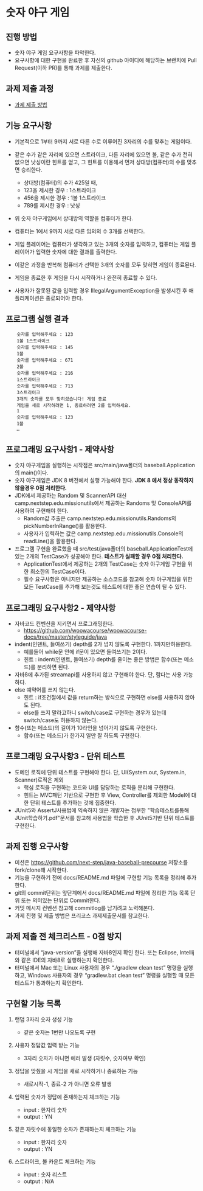 # 숫자 야구 게임
## 진행 방법
* 숫자 야구 게임 요구사항을 파악한다.
* 요구사항에 대한 구현을 완료한 후 자신의 github 아이디에 해당하는 브랜치에 Pull Request(이하 PR)를 통해 과제를 제출한다.

## 과제 제출 과정
* [과제 제출 방법](https://github.com/next-step/nextstep-docs/tree/master/precourse)


## 기능 요구사항

* 기본적으로 1부터 9까지 서로 다른 수로 이루어진 3자리의 수를 맞추는 게임이다.
* 같은 수가 같은 자리에 있으면 스트라이크, 다른 자리에 있으면 볼, 같은 수가 전혀 없으면 낫싱이란 힌트를 얻고, 그 힌트를 이용해서 먼저 상대방(컴퓨터)의 수를 맞추면 승리한다.
  - 상대방(컴퓨터)의 수가 425일 때,
  - 123을 제시한 경우 : 1스트라이크
  - 456을 제시한 경우 : 1볼 1스트라이크
  - 789를 제시한 경우 : 낫싱

* 위 숫자 야구게임에서 상대방의 역할을 컴퓨터가 한다.
* 컴퓨터는 1에서 9까지 서로 다른 임의의 수 3개를 선택한다.
* 게임 플레이어는 컴퓨터가 생각하고 있는 3개의 숫자를 입력하고, 컴퓨터는 게임 플레이어가 입력한 숫자에 대한 결과를 출력한다.
* 이같은 과정을 반복해 컴퓨터가 선택한 3개의 숫자를 모두 맞히면 게임이 종료된다.
* 게임을 종료한 후 게임을 다시 시작하거나 완전히 종료할 수 있다.
* 사용자가 잘못된 값을 입력할 경우 IllegalArgumentException을 발생시킨 후 애플리케이션은 종료되어야 한다.


## 프로그램 실행 결과
 

        숫자를 입력해주세요 : 123
        1볼 1스트라이크
        숫자를 입력해주세요 : 145
        1볼
        숫자를 입력해주세요 : 671
        2볼
        숫자를 입력해주세요 : 216
        1스트라이크
        숫자를 입력해주세요 : 713
        3스트라이크
        3개의 숫자를 모두 맞히셨습니다! 게임 종료
        게임을 새로 시작하려면 1, 종료하려면 2를 입력하세요.
        1
        숫자를 입력해주세요 : 123
        1볼
        …



## 프로그래밍 요구사항1 - 제약사항
* 숫자 야구게임을 실행하는 시작점은 src/main/java폴더의 baseball.Application의 main()이다.
* 숫자 야구게임은 JDK 8 버전에서 실행 가능해야 한다. **JDK 8 에서 정상 동작하지 않을경우 0점 처리한다.**
* JDK에서 제공하는 Random 및 ScannerAPI 대신 camp.nextstep.edu.missionutils에서 제공하는 Randoms 및 ConsoleAPI를 사용하여 구현해야 한다.
   - Random값 추출은 camp.nextstep.edu.missionutils.Randoms의 pickNumberInRange()를 활용한다.
   - 사용자가 입력하는 값은 camp.nextstep.edu.missionutils.Console의 readLine()을 활용한다.
* 프로그램 구현을 완료했을 때 src/test/java폴더의 baseball.ApplicationTest에 있는 2개의 TestCase가 성공해야  한다. **테스트가 실패할 경우 0점 처리한다.**
   - ApplicationTest에서 제공하는 2개의 TestCase는 숫자 야구게임 구현을 위한 최소한의 TestCase이다.
   - 필수 요구사항은 아니지만 제공하는 소스코드를 참고해 숫자 야구게임을 위한 모든 TestCase를 추가해 보는것도 
테스트에 대한 좋은 연습이 될 수 있다.

## 프로그래밍 요구사항2 - 제약사항
* 자바코드 컨벤션을 지키면서 프로그래밍한다.
   - https://github.com/woowacourse/woowacourse-docs/tree/master/styleguide/java
* indent(인덴트, 들여쓰기) depth를 2가 넘지 않도록 구현한다. 1까지만허용한다.
   - 예를들어 while문 안에 if문이 있으면 들여쓰기는 2이다.
   - 힌트 : indent(인덴트, 들여쓰기) depth를 줄이는 좋은 방법은 함수(또는 메소드)를 분리하면 된다.
* 자바8에 추가된 streamapi를 사용하지 않고 구현해야 한다. 단, 람다는 사용 가능하다.
* else 예약어를 쓰지 않는다.
   - 힌트 : if조건절에서 값을 return하는 방식으로 구현하면 else를 사용하지 않아도 된다.
   - else를 쓰지 말라고하니 switch/case로 구현하는 경우가 있는데 switch/case도 허용하지 않는다.
* 함수(또는 메소드)의 길이가 10라인을 넘어가지 않도록 구현한다.
   - 함수(또는 메소드)가 한가지 일만 잘 하도록 구현한다.

## 프로그래밍 요구사항3 - 단위 테스트
* 도메인 로직에 단위 테스트를 구현해야 한다. 단, UI(System.out, System.in, Scanner)로직은 제외
   - 핵심 로직을 구현하는 코드와 UI를 담당하는 로직을 분리해 구현한다.
   - 힌트는 MVC패턴 기반으로 구현한 후 View, Controller를 제외한 Model에 대한 단위 테스트를 추가하는 것에 집중한다.
* JUnit5와 AssertJ사용법에 익숙하지 않은 개발자는 첨부한 "학습테스트를통해JUnit학습하기.pdf"문서를 참고해 사용법을 학습한 후 JUnit5기반 단위 테스트를 구현한다.

## 과제 진행 요구사항
* 미션은 https://github.com/next-step/java-baseball-precourse 저장소를 fork/clone해 시작한다.
* 기능을 구현하기 전에 docs/README.md 파일에 구현할 기능 목록을 정리해 추가한다.
* git의 commit단위는 앞단계에서 docs/README.md 파일에 정리한 기능 목록 단위 또는 의미있는 단위로 Commit한다.
* 커밋 메시지 컨벤션 참고해 commitlog를 남기려고 노력해본다.
* 과제 진행 및 제출 방법은 프리코스 과제제출문서를 참고한다.

## 과제 제출 전 체크리스트 - 0점 방지
* 터미널에서 “java-version”을 실행해 자바8인지 확인 한다. 또는 Eclipse, Intellij와 같은 IDE의 자바8로 실행하는지 확인한다.
* 터미널에서 Mac 또는 Linux 사용자의 경우 “./gradlew clean test” 명령을 실행하고, Windows 사용자의 경우 “gradlew.bat clean test” 명령을 실행할 때 모든 테스트가 통과하는지 확인한다.


## 구현할 기능 목록
1. 랜덤 3자리 숫자 생성 기능
   - 같은 숫자는 1번만 나오도록 구현

2. 사용자 정답값 입력 받는 기능
   - 3자리 숫자가 아니면 에러 발생 (자릿수, 숫자여부 확인)

3. 정답을 맞췄을 시 게임을 새로 시작하거나 종료하는 기능 
   - 새로시작-1, 종료-2 가 아니면 오류 발생

4. 입력된 숫자가 정답에 존재하는지 체크하는 기능
   - input : 한자리 숫자
   - output : YN

5. 같은 자릿수에 동일한 숫자가 존재하는지 체크하는 기능
   - input : 한자리 숫자
   - output : YN

6. 스트라이크, 볼 카운트 체크하는 기능
   - input : 숫자 리스트
   - output : N/A
